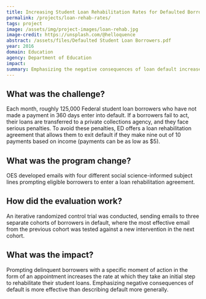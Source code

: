 ```yaml
---
title: Increasing Student Loan Rehabilitation Rates for Defaulted Borrowers
permalink: /projects/loan-rehab-rates/
tags: project
image: /assets/img/project-images/loan-rehab.jpg
image-credit: https://unsplash.com/@helloquence
abstract: /assets/files/Defaulted Student Loan Borrowers.pdf
year: 2016
domain: Education
agency: Department of Education
impact:
summary: Emphasizing the negative consequences of loan default increases entry into loan rehabilitation programs.
---
```

## What was the challenge?

Each month, roughly 125,000 Federal student loan borrowers who have not made a payment in 360 days enter into default. If a borrowers fail to act, their loans are transferred to a private collections agency, and they face serious penalties. To avoid these penalties, ED offers a loan rehabilitation agreement that allows them to exit default if they make nine out of 10 payments based on income (payments can be as low as $5).

## What was the program change?

OES developed emails with four different social science-informed subject lines prompting eligible borrowers to enter a loan rehabilitation agreement.

## How did the evaluation work?

An iterative randomized control trial was conducted, sending emails to three separate cohorts of borrowers in default, where the most effective email from the previous cohort was tested against a new intervention in the next cohort.

## What was the impact?

Prompting delinquent borrowers with a specific moment of action in the form of an appointment increases the rate at which they take an initial step to rehabilitate their student loans. Emphasizing negative consequences of default is more effective than describing default more generally.
